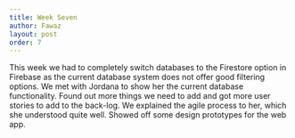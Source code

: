 ```yaml
---
title: Week Seven
author: Fawaz
layout: post
order: 7
---
```


This week we had to completely switch databases to the Firestore option in Firebase as the current database system does not offer good filtering options. We met with Jordana to show her the current database functionality. Found out more things we need to add and got more user stories to add to the back-log. We explained the agile process to her, which she understood quite well. Showed off some design prototypes for the web app.
